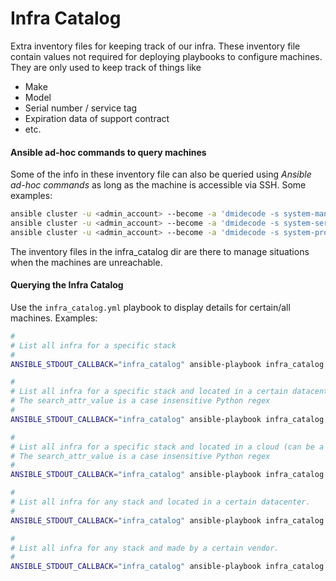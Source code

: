 # Infra Catalog

Extra inventory files for keeping track of our infra.
These inventory file contain values not required for deploying playbooks to configure machines.
They are only used to keep track of things like

 * Make
 * Model
 * Serial number / service tag
 * Expiration data of support contract
 * etc.

#### Ansible ad-hoc commands to query machines

Some of the info in these inventory file can also be queried using _Ansible ad-hoc commands_ as long as the machine is accessible via SSH.
Some examples:

```bash
ansible cluster -u <admin_account> --become -a 'dmidecode -s system-manufacturer'
ansible cluster -u <admin_account> --become -a 'dmidecode -s system-serial-number'
ansible cluster -u <admin_account> --become -a 'dmidecode -s system-product-name'
```

The inventory files in the infra_catalog dir are there to manage situations when the machines are unreachable.

#### Querying the Infra Catalog

Use the ```infra_catalog.yml``` playbook to display details for certain/all machines.
Examples:

```bash
#
# List all infra for a specific stack
#
ANSIBLE_STDOUT_CALLBACK="infra_catalog" ansible-playbook infra_catalog.yml -i infra_catalog/betabarrel_cluster.yml

#
# List all infra for a specific stack and located in a certain datacenter.
# The search_attr_value is a case insensitive Python regex
#
ANSIBLE_STDOUT_CALLBACK="infra_catalog" ansible-playbook infra_catalog.yml -i infra_catalog/betabarrel_cluster.yml  -e 'search_attr_name=location' -e 'search_attr_value=dce'

#
# List all infra for a specific stack and located in a cloud (can be a VM or bare metal machine)
# The search_attr_value is a case insensitive Python regex
#
ANSIBLE_STDOUT_CALLBACK="infra_catalog" ansible-playbook infra_catalog.yml -i infra_catalog/betabarrel_cluster.yml  -e 'search_attr_name=location' -e 'search_attr_value=cloud'

#
# List all infra for any stack and located in a certain datacenter.
#
ANSIBLE_STDOUT_CALLBACK="infra_catalog" ansible-playbook infra_catalog.yml -i infra_catalog/ -e 'search_attr_name=location' -e 'search_attr_value=cbc'

#
# List all infra for any stack and made by a certain vendor.
#
ANSIBLE_STDOUT_CALLBACK="infra_catalog" ansible-playbook infra_catalog.yml -i infra_catalog/ -e 'search_attr_name=make' -e 'search_attr_value=dell'
```
